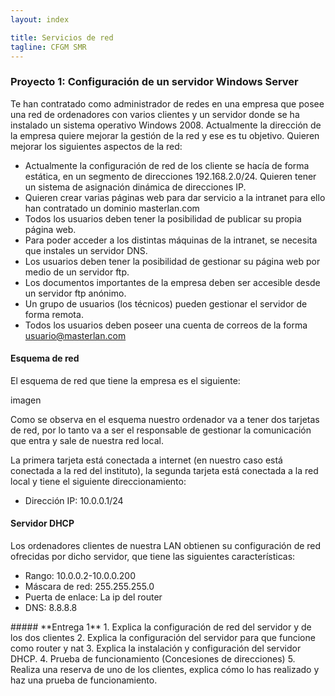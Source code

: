 ```yaml
---
layout: index

title: Servicios de red 
tagline: CFGM SMR
---
```

### Proyecto 1: Configuración de un servidor Windows Server

Te han contratado como administrador de redes en una empresa que posee una red de ordenadores con varios clientes 
y un servidor donde se ha instalado un sistema operativo Windows 2008. Actualmente la dirección de la empresa quiere 
mejorar la gestión de la red y ese es tu objetivo. Quieren mejorar los siguientes aspectos de la red:
* Actualmente la configuración de red de los cliente se hacía de forma estática, en un segmento de direcciones 192.168.2.0/24. Quieren tener un sistema de asignación dinámica de direcciones IP.
* Quieren crear varias páginas web para dar servicio a la intranet para ello han contratado un dominio masterlan.com
* Todos los usuarios deben tener la posibilidad de publicar su propia página web.
* Para poder acceder a los distintas máquinas de la intranet, se necesita que instales un servidor DNS.
* Los usuarios deben tener la posibilidad de gestionar su página web por medio de un servidor ftp.
* Los documentos importantes de la empresa deben ser accesible desde un servidor ftp anónimo.
* Un grupo de usuarios (los técnicos) pueden gestionar el servidor de forma remota.
* Todos los usuarios deben poseer una cuenta de correos de la forma usuario@masterlan.com

#### Esquema de red

El esquema de red que tiene la empresa es el siguiente:

imagen

Como se observa en el esquema nuestro ordenador va a tener dos tarjetas de red, por lo tanto va a ser el
responsable de gestionar la comunicación que entra y sale de nuestra red local.

La primera tarjeta está conectada a internet (en nuestro caso está conectada a la red del instituto), la segunda
tarjeta está conectada a la red local y tiene el siguiente direccionamiento:

* Dirección IP: 10.0.0.1/24

#### Servidor DHCP

Los ordenadores clientes de nuestra LAN obtienen su configuración de red ofrecidas por dicho servidor, que tiene las siguientes características:

* Rango: 10.0.0.2-10.0.0.200
* Máscara de red: 255.255.255.0 
* Puerta de enlace: La ip del router
* DNS: 8.8.8.8

<div class='ejercicios' markdown='1'>
##### **Entrega 1**
1. Explica la configuración de red del servidor y de los dos clientes
2. Explica la configuración del servidor para que funcione como router y nat
3. Explica la instalación y configuración del servidor DHCP.
4. Prueba de funcionamiento (Concesiones de direcciones)
5. Realiza una reserva de uno de los clientes, explica cómo lo has realizado y haz una prueba de funcionamiento.
</div>
